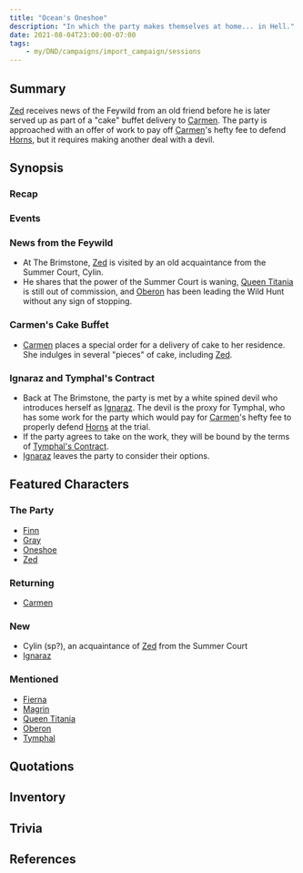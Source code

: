 ```yaml
---
title: "Ocean's Oneshoe"
description: "In which the party makes themselves at home... in Hell."
date: 2021-08-04T23:00:00-07:00
tags:
    - my/DND/campaigns/import_campaign/sessions
---
```


## Summary

[Zed](/dnd/characters/zed/) receives news of the Feywild from an old friend before he is later served up as part of a "cake" buffet delivery to [Carmen](/dnd/characters/np-cs/carmen/). The party is approached with an offer of work to pay off [Carmen](/dnd/characters/np-cs/carmen/)'s hefty fee to defend [Horns](/dnd/characters/horns/), but it requires making another deal with a devil.

## Synopsis

### Recap

### Events

### News from the Feywild

- At The Brimstone, [Zed](/dnd/characters/zed/) is visited by an old acquaintance from the Summer Court, Cylin. 
- He shares that the power of the Summer Court is waning, [Queen Titania](/dnd/characters/np-cs/queen-titania/) is still out of commission, and [Oberon](/dnd/characters/np-cs/oberon/) has been leading the Wild Hunt without any sign of stopping.

### Carmen's Cake Buffet

- [Carmen](/dnd/characters/np-cs/carmen/) places a special order for a delivery of cake to her residence. She indulges in several "pieces" of cake, including [Zed](/dnd/characters/zed/).

### Ignaraz and Tymphal's Contract

- Back at The Brimstone, the party is met by a white spined devil who introduces herself as [Ignaraz](/dnd/characters/np-cs/ignaraz/). The devil is the proxy for Tymphal, who has some work for the party which would pay for [Carmen](/dnd/characters/np-cs/carmen/)'s  hefty fee to properly defend [Horns](/dnd/characters/horns/) at the trial.
- If the party agrees to take on the work, they will be bound by the terms of [Tymphal's Contract](/dnd/other-notes/tymphals-contract/).
- [Ignaraz](/dnd/characters/np-cs/ignaraz/) leaves the party to consider their options.

## Featured Characters

### The Party

- [Finn](/dnd/characters/finn/)
- [Gray](/dnd/characters/haeltin-var-astora/)
- [Oneshoe](/dnd/characters/oneshoe/)
- [Zed](/dnd/characters/zed/)

### Returning

- [Carmen](/dnd/characters/np-cs/carmen/)

### New

- Cylin (sp?), an acquaintance of [Zed](/dnd/characters/zed/) from the Summer Court
- [Ignaraz](/dnd/characters/np-cs/ignaraz/)

### Mentioned

- [Fierna](/dnd/characters/np-cs/fierna/)
- [Magrin](/dnd/characters/np-cs/magrin/)
- [Queen Titania](/dnd/characters/np-cs/queen-titania/)
- [Oberon](/dnd/characters/np-cs/oberon/)
- [Tymphal](/dnd/characters/np-cs/tymphal/)

## Quotations

## Inventory

## Trivia

## References